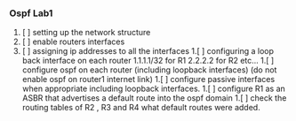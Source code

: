 ### Ospf Lab1
1. [ ] setting up the network structure
  1. [ ] enable routers interfaces
  1. [ ] assigning ip addresses to all the interfaces
1.[ ] configuring a loop back interface on each router 1.1.1.1/32 for R1 2.2.2.2 for R2 etc...
1.[ ] configure ospf on each router (including loopback interfaces)  (do not enable ospf on router1 internet link)
1.[ ] configure passive interfaces when appropriate including loopback interfaces.
1.[ ] configure R1 as an ASBR that advertises a default route into the ospf domain
1.[ ] check the routing tables of R2 , R3 and R4 what default routes were added.
